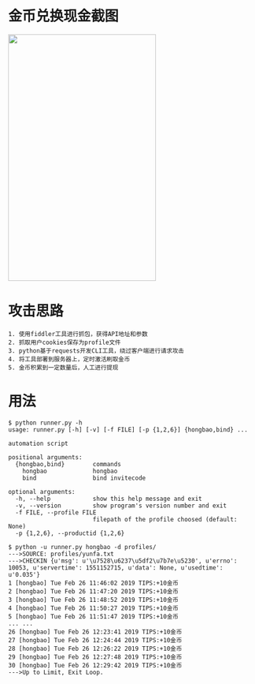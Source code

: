 # 金币兑换现金截图

<img src="https://github.com/holisound/haokan/blob/master/income.jpg?raw=true" width="300" height="500">

# 攻击思路
    1. 使用fiddler工具进行抓包，获得API地址和参数
    2. 抓取用户cookies保存为profile文件
    3. python基于requests开发CLI工具，绕过客户端进行请求攻击
    4. 将工具部署到服务器上，定时激活刷取金币
    5. 金币积累到一定数量后，人工进行提现
  
# 用法
```shell
$ python runner.py -h
usage: runner.py [-h] [-v] [-f FILE] [-p {1,2,6}] {hongbao,bind} ...

automation script

positional arguments:
  {hongbao,bind}        commands
    hongbao             hongbao
    bind                bind invitecode

optional arguments:
  -h, --help            show this help message and exit
  -v, --version         show program's version number and exit
  -f FILE, --profile FILE
                        filepath of the profile choosed (default: None)
  -p {1,2,6}, --productid {1,2,6}

$ python -u runner.py hongbao -d profiles/
--->SOURCE: profiles/yunfa.txt
--->CHECKIN {u'msg': u'\u7528\u6237\u5df2\u7b7e\u5230', u'errno': 10053, u'servertime': 1551152715, u'data': None, u'usedtime': u'0.035'}
1 [hongbao] Tue Feb 26 11:46:02 2019 TIPS:+10金币
2 [hongbao] Tue Feb 26 11:47:20 2019 TIPS:+10金币
3 [hongbao] Tue Feb 26 11:48:52 2019 TIPS:+10金币
4 [hongbao] Tue Feb 26 11:50:27 2019 TIPS:+10金币
5 [hongbao] Tue Feb 26 11:51:47 2019 TIPS:+10金币
... ...
26 [hongbao] Tue Feb 26 12:23:41 2019 TIPS:+10金币
27 [hongbao] Tue Feb 26 12:24:44 2019 TIPS:+10金币
28 [hongbao] Tue Feb 26 12:26:22 2019 TIPS:+10金币
29 [hongbao] Tue Feb 26 12:27:48 2019 TIPS:+10金币
30 [hongbao] Tue Feb 26 12:29:42 2019 TIPS:+10金币
--->Up to Limit, Exit Loop.
```
